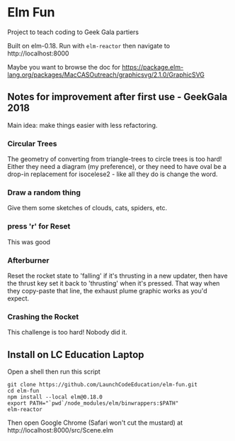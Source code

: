 # Elm Fun

Project to teach coding to Geek Gala partiers

Built on elm-0.18.
Run with `elm-reactor` then navigate to http://localhost:8000

Maybe you want to browse the doc for https://package.elm-lang.org/packages/MacCASOutreach/graphicsvg/2.1.0/GraphicSVG

## Notes for improvement after first use - GeekGala 2018

Main idea: make things easier with less refactoring.

### Circular Trees
The geometry of converting from triangle-trees to circle trees is too hard! Either they need a diagram (my preference), or they need to have oval be a drop-in replacement for isocelese2 - like all they do is change the word.

### Draw a random thing

Give them some sketches of clouds, cats, spiders, etc.

### press 'r' for Reset

This was good

### Afterburner
Reset the rocket state to 'falling' if it's thrusting in a new
updater, then have the thrust key set it back to 'thrusting' when it's
pressed. That way when they copy-paste that line, the exhaust plume
graphic works as you'd expect.

### Crashing the Rocket

This challenge is too hard! Nobody did it.

## Install on LC Education Laptop

Open a shell then run this script

```
git clone https://github.com/LaunchCodeEducation/elm-fun.git
cd elm-fun
npm install --local elm@0.18.0
export PATH="`pwd`/node_modules/elm/binwrappers:$PATH"
elm-reactor
```

Then open Google Chrome (Safari won't cut the mustard) at http://localhost:8000/src/Scene.elm
